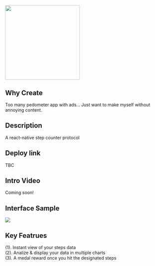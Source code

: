 # <img src='./public/img/logo.png' width='240'/>

## Why Create
Too many pedometer app with ads...
Just want to make myself without annoying content.

## Description
A react-native step counter protocol

## Deploy link
TBC

## Intro Video
Coming soon!
<!-- <a href='https://www.youtube.com/watch?v=oapgs4yOKjc' target='_blank'>
  <img src='./public/img/1.png'/>
</a> -->


## Interface Sample
<img src='./public/img/sample1.png'/>

## Key Featrues
(1). Instant view of your steps data<br/>
(2). Analize & display your data in multiple charts<br/>
(3). A medal reward once you hit the designated steps<br/>
